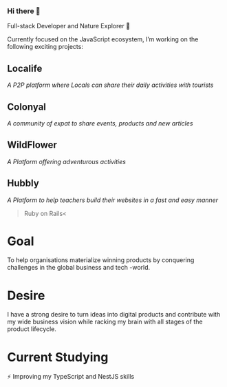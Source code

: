 ### Hi there 👋

<!--
**geuxor/geuxor** is a ✨ _special_ ✨ repository because its `README.md` (this file) appears on your GitHub profile.

Here are some ideas to get you started:

- 🔭 I’m currently working on ...
- 🌱 I’m currently learning ...
- 👯 I’m looking to collaborate on ...
- 🤔 I’m looking for help with ...
- 💬 Ask me about ...
- 📫 How to reach me: ...
- 😄 Pronouns: ...
- ⚡ Fun fact: ...
-->

Full-stack Developer and Nature Explorer 🌱

Currently focused on the JavaScript ecosystem, I’m working on the following exciting projects:
## Localife
 _A P2P platform where Locals can share their daily activities with tourists_
## Colonyal
_A community of expat to share events, products and new articles_
## WildFlower
 _A Platform offering adventurous activities_
## Hubbly
_A Platform to help teachers build their websites in a fast and easy manner_
>Ruby on Rails<

# Goal
To help organisations materialize winning products by conquering challenges in the global business and tech -world. 

# Desire
I have a strong desire to turn ideas into digital products and contribute with my wide business vision while racking my brain with all stages of the product lifecycle.

# Current Studying
⚡ Improving my TypeScript and NestJS skills

